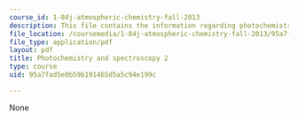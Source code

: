 ```yaml
---
course_id: 1-84j-atmospheric-chemistry-fall-2013
description: This file contains the information regarding photochemistry and spectroscopy.
file_location: /coursemedia/1-84j-atmospheric-chemistry-fall-2013/95a7fad5e0b59b191465d5a5c94e199c_MIT1_84JF13_Lec5_light2.pdf
file_type: application/pdf
layout: pdf
title: Photochemistry and spectroscopy 2
type: course
uid: 95a7fad5e0b59b191465d5a5c94e199c

---
```

None